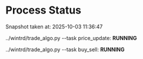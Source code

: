 # Process Status

Snapshot taken at: 2025-10-03 11:36:47

../wintrd/trade_algo.py --task price_update: **RUNNING**

../wintrd/trade_algo.py --task buy_sell: **RUNNING**

